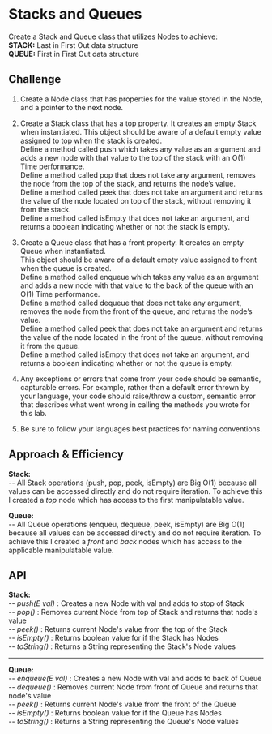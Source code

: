 # Stacks and Queues
<!-- Short summary or background information -->
Create a Stack and Queue class that utilizes Nodes to achieve:  
**STACK:**  Last in First Out data structure  
**QUEUE:**  First in First Out data structure

## Challenge
<!-- Description of the challenge -->
1. Create a Node class that has properties for the value stored in the Node, and a pointer to the next node.  

2. Create a Stack class that has a top property. It creates an empty Stack when instantiated.
  This object should be aware of a default empty value assigned to top when the stack is created.  
  Define a method called push which takes any value as an argument and adds a new node with that value to the top of the stack with an O(1) Time performance.  
  Define a method called pop that does not take any argument, removes the node from the top of the stack, and returns the node’s value.  
  Define a method called peek that does not take an argument and returns the value of the node located on top of the stack, without removing it from the stack.  
  Define a method called isEmpty that does not take an argument, and returns a boolean indicating whether or not the stack is empty.  
  
3. Create a Queue class that has a front property. It creates an empty Queue when instantiated.    
  This object should be aware of a default empty value assigned to front when the queue is created.  
  Define a method called enqueue which takes any value as an argument and adds a new node with that value to the back of the queue with an O(1) Time performance.  
  Define a method called dequeue that does not take any argument, removes the node from the front of the queue, and returns the node’s value.  
  Define a method called peek that does not take an argument and returns the value of the node located in the front of the queue, without removing it from the queue.  
  Define a method called isEmpty that does not take an argument, and returns a boolean indicating whether or not the queue is empty.  
  
4. Any exceptions or errors that come from your code should be semantic, capturable errors. For example, rather than a default error thrown by your language, your code should raise/throw a custom, semantic error that describes what went wrong in calling the methods you wrote for this lab.    
5. Be sure to follow your languages best practices for naming conventions.  

## Approach & Efficiency
<!-- What approach did you take? Why? What is the Big O space/time for this approach? -->
 **Stack:**  
 -- All Stack operations (push, pop, peek, isEmpty) are Big O(1) because all values can be accessed directly and do not require iteration.  To achieve this I created a *top* node which has access to the first manipulatable value.  
 
 **Queue:**  
 -- All Queue operations (enqueu, dequeue, peek, isEmpty) are Big O(1) because all values can be accessed directly and do not require iteration.  To achieve this I created a *front* and *back* nodes which has access to the applicable manipulatable value.
 
 
## API
<!-- Description of each method publicly available to your Stack and Queue-->
 **Stack:**  
 -- *push(E val)* : Creates a new Node with val and adds to stop of Stack  
 -- *pop()* : Removes current Node from top of Stack and returns that node's value  
 -- *peek()* : Returns current Node's value from the top of the Stack  
 -- *isEmpty()* : Returns boolean value for if the Stack has Nodes  
 -- *toString()* : Returns a String representing the Stack's Node values  

 ---

 **Queue:**  
 -- *enqueue(E val)* : Creates a new Node with val and adds to back of Queue  
 -- *dequeue()* : Removes current Node from front of Queue and returns that node's value  
 -- *peek()* : Returns current Node's value from the front of the Queue  
 -- *isEmpty()* : Returns boolean value for if the Queue has Nodes  
 -- *toString()* : Returns a String representing the Queue's Node values 
